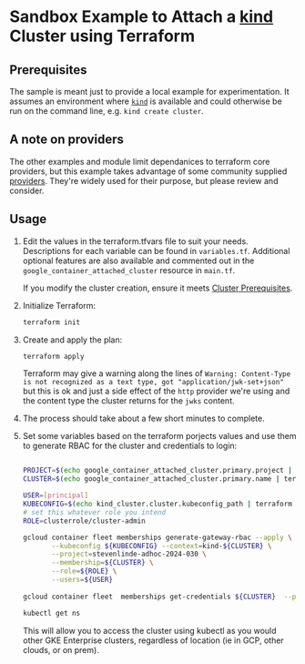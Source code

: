 # Sandbox Example to Attach a [kind](https://kind.sigs.k8s.io/) Cluster using Terraform

## Prerequisites
The sample is meant just to provide a local example for experimentation. It assumes an environment where [`kind`](https://kind.sigs.k8s.io/) is available and could otherwise be run on the command line, e.g. `kind create cluster`.

## A note on providers

The other examples and module limit dependanices to terraform core providers, but this example takes advantage of some community supplied [providers](provider.tf). They're widely used for their purpose, but please review and consider.

## Usage

1. Edit the values in the terraform.tfvars file to suit your needs. Descriptions for each variable
  can be found in `variables.tf`. Additional optional features are also available and commented out
  in the `google_container_attached_cluster` resource in `main.tf`.

    If you modify the cluster creation, ensure it meets
  [Cluster Prerequisites](https://cloud.google.com/anthos/clusters/docs/multi-cloud/attached/eks/reference/cluster-prerequisites).
1. Initialize Terraform:
    ```bash
    terraform init
    ```
1. Create and apply the plan:
    ```bash
    terraform apply
    ```
    Terraform may give a warning along the lines of `Warning: Content-Type is not recognized as a text type, got "application/jwk-set+json"` but this is ok and just a side effect of the `http` provider we're using and the content type the cluster returns for the `jwks` content.
1. The process should take about a few short minutes to complete.
1. Set some variables based on the terraform porjects values and use them to generate RBAC for the cluster and credentials to login:
    ```bash

    PROJECT=$(echo google_container_attached_cluster.primary.project | terraform console | tr -d '"')
    CLUSTER=$(echo google_container_attached_cluster.primary.name | terraform console | tr -d '"')

    USER=[principal]
    KUBECONFIG=$(echo kind_cluster.cluster.kubeconfig_path | terraform console | tr -d '"')
    # set this whatever role you intend
    ROLE=clusterrole/cluster-admin

    gcloud container fleet memberships generate-gateway-rbac --apply \
           --kubeconfig ${KUBECONFIG} --context=kind-${CLUSTER} \
           --project=stevenlinde-adhoc-2024-030 \
           --membership=${CLUSTER} \
           --role=${ROLE} \
           --users=${USER}
           
    gcloud container fleet  memberships get-credentials ${CLUSTER}  --project ${PROJECT} 
    
    kubectl get ns

    ```
    This will allow you to access the cluster using kubectl as you would other GKE Enterprise clusters, regardless of location (ie in GCP, other clouds, or on prem).



